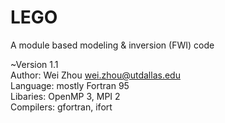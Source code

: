 # LEGO
A module based modeling &amp; inversion (FWI) code


~Version 1.1  
Author: Wei Zhou	wei.zhou@utdallas.edu  
Language: mostly Fortran 95  
Libaries: OpenMP 3, MPI 2  
Compilers: gfortran, ifort  
